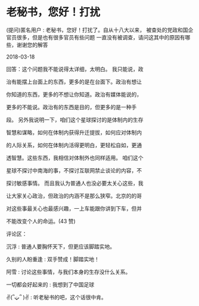 # 老秘书，您好！打扰

(提问)匿名用户 : 老秘书，您好！打扰了。自从十八大以来， 被查处的党政和国企官员很多，但是也有很多官员有些问题 一直没有被调查，请问这其中的原因有哪些，谢谢您的解答

2018-03-18

回答：这个问题我不能说得太详细，太明白。 我只能说，政

治有能摆上台面上的东西，更多的是在台面下。政治有想让

你知道的东西，更多的不想让你知道。政治有媒体能说的，

更多的不能说。政治有的东西是目的，但更多的是一种手

段。 另外我说明一下，咱们这个星球探讨的是体制内的生存

智慧和谋略，如何在体制内获得升迁提拔，如何应对体制内

的人际关系，如何在体制内活得更明白，更轻松自如，更通

透智慧。这些东西，我相信对体制外也同样适用。 咱们这个

星球不探讨中南海的事，不探讨互联网禁止谈论的内容，不

探讨敏感事情。 而且我认为普通人也没必要太关心这些，我

让大家关心政治，但政治的内涵不是那么狭窄。北京的的哥

对这些事最关心也最感兴趣，一上车能跟你讲到下车，但并

不能改变个人的命运。(43 赞)

评论区：

沉浮 : 普通人要胸怀天下，但更应该脚踏实地。

久别的人盼重逢 : 双手赞成！脚踏实地！

阿雪 : 讨论这些事情，与我们本身的生存没什么关系。

一切都会好起来的 : 我想到了中国足球

✌(՞ټ՞ )✌ : 听老秘书的吧，这个话很中肯。